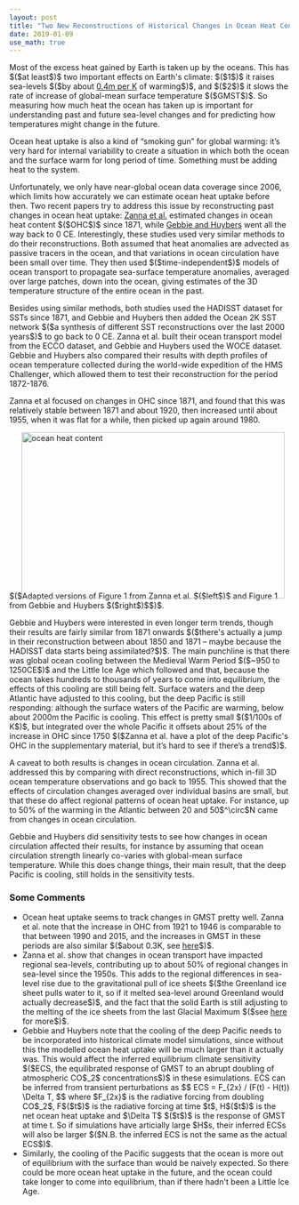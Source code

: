```yaml
---
layout: post
title: "Two New Reconstructions of Historical Changes in Ocean Heat Content"
date: 2019-01-09
use_math: true
---
```


<p>Most of the excess heat gained by Earth is taken up by the oceans. This has $($at least$)$ two important effects on Earth's climate: $($1$)$ it raises sea-levels $($by about <a href="https://www.pnas.org/content/pnas/110/34/13745.full.pdf">0.4m per K</a> of warming$)$, and $($2$)$ it slows the rate of increase of global-mean surface temperature $($GMST$)$. So measuring how much heat the ocean has taken up is important for understanding past and future sea-level changes and for predicting how temperatures might change in the future.</p>

<p>Ocean heat uptake is also a kind of “smoking gun” for global warming: it’s very hard for internal variability to create a situation in which both the ocean and the surface warm for long period of time. Something must be adding heat to the system.</p>

<p>Unfortunately, we only have near-global ocean data coverage since 2006, which limits how accurately we can estimate ocean heat uptake before then. Two recent papers try to address this issue by reconstructing past changes in ocean heat uptake: <a href="https://www.pnas.org/content/pnas/early/2019/01/04/1808838115.full.pdf">Zanna et al.</a> estimated changes in ocean heat content $($OHC$)$ since 1871, while <a href="http://science.sciencemag.org/content/sci/363/6422/70.full.pdf">Gebbie and Huybers</a> went all the way back to 0 CE. Interestingly, these studies used very similar methods to do their reconstructions. Both assumed that heat anomalies are advected as passive tracers in the ocean, and that variations in ocean circulation have been small over time. They then used $($time-independent$)$ models of ocean transport to propagate sea-surface temperature anomalies, averaged over large patches, down into the ocean, giving estimates of the 3D temperature structure of the entire ocean in the past.</p>

<p>Besides using similar methods, both studies used the HADISST dataset for SSTs since 1871, and Gebbie and Huybers then added the Ocean 2K SST network $($a synthesis of different SST reconstructions over the last 2000 years$)$ to go back to 0 CE. Zanna et al. built their ocean transport model from the ECCO dataset, and Gebbie and Huybers used the WOCE dataset. Gebbie and Huybers also compared their results with depth profiles of ocean temperature collected during the world-wide expedition of the HMS Challenger, which allowed them to test their reconstruction for the period 1872-1876.</p>

<p>Zanna et al focused on changes in OHC since 1871, and found that this was relatively stable between 1871 and about 1920, then increased until about 1955, when it was flat for a while, then picked up again around 1980.</p> 

<img src="http://nicklutsko.github.io/notes/images/ocean_heat_content.png" alt="ocean heat content" style="position:absolute; left:250px; width:473px;height:299px;" class="center">
<br /><br /><br /><br /><br /><br /><br /><br /><br /><br /><br /><br /><br /><br /><br /><br />

<p>$($Adapted versions of Figure 1 from Zanna et al. $($left$)$ and Figure 1 from Gebbie and Huybers $($right$)$$)$.</p>

<p>Gebbie and Huybers were interested in even longer term trends, though their results are fairly similar from 1871 onwards $($there's actually a jump in their reconstruction between about 1850 and 1871 – maybe because the HADISST data starts being assimilated?$)$. The main punchline is that there was global ocean cooling between the Medieval Warm Period $($~950 to 1250CE$)$ and the Little Ice Age which followed and that, because the ocean takes hundreds to thousands of years to come into equilibrium, the effects of this cooling are still being felt. Surface waters and the deep Atlantic have adjusted to this cooling, but the deep Pacific is still responding: although the surface waters of the Pacific are warming, below about 2000m the Pacific is cooling. This effect is pretty small $($1/100s of K$)$, but integrated over the whole Pacific it offsets about 25% of the increase in OHC since 1750 $($Zanna et al. have a plot of the deep Pacific's OHC in the supplementary material, but it’s hard to see if there’s a trend$)$.</p>

<p>A caveat to both results is changes in ocean circulation. Zanna et al. addressed this by comparing with direct reconstructions, which in-fill 3D ocean temperature observations and go back to 1955. This showed that the effects of circulation changes averaged over individual basins are small, but that these do affect regional patterns of ocean heat uptake. For instance, up to 50% of the warming in the Atlantic between 20 and 50$^\circ$N came from changes in ocean circulation.</p> 

<p>Gebbie and Huybers did sensitivity tests to see how changes in ocean circulation affected their results, for instance by assuming that ocean circulation strength linearly co-varies with global-mean surface temperature. While this does change things, their main result, that the deep Pacific is cooling, still holds in the sensitivity tests.</p>

<h3>Some Comments</h3>

<ul>
<li>Ocean heat uptake seems to track changes in GMST pretty well. Zanna et al. note that the increase in OHC from 1921 to 1946 is comparable to that between 1990 and 2015, and the increases in GMST in these periods are also similar $($about 0.3K, see <a href="https://earthobservatory.nasa.gov/features/GlobalWarming/page2.php">here</a>$)$.</li>
<li>Zanna et al. show that changes in ocean transport have impacted regional sea-levels, contributing up to about 50% of regional changes in sea-level since the 1950s. This adds to the regional differences in sea-level rise due to the gravitational pull of ice sheets $($the Greenland ice sheet pulls water to it, so if it melted sea-level around Greenland would actually decrease$)$, and the fact that the solid Earth is still adjusting to the melting of the ice sheets from the last Glacial Maximum $($see <a href="https://www.theguardian.com/environment/ng-interactive/2018/sep/12/greenland-antarctic-ice-sheet-sea-level-rise-science-climate">here</a> for more$)$.</li>
<li>Gebbie and Huybers note that the cooling of the deep Pacific needs to be incorporated into historical climate model simulations, since without this the modelled ocean heat uptake will be much larger than it actually was. This would affect the inferred equilibrium climate sensitivity $($ECS, the equilibrated response of GMST to an abrupt doubling of atmospheric CO$_2$ concentrations$)$ in these esimulations. ECS can be inferred from transient perturbations as 
$$
ECS = F_{2x} / (F(t) - H(t)) \Delta T,
$$
where $F_{2x}$ is the radiative forcing from doubling CO$_2$, F$($t$)$ is the radiative forcing at time $t$, H$($t$)$ is the net ocean heat uptake and $\Delta T$ $($t$)$ is the response of GMST at time t. So if simulations have articially large $H$s, their inferred ECSs will also be larger $($N.B. the inferred ECS is not the same as the actual ECS$)$.</li>
<li>Similarly, the cooling of the Pacific suggests that the ocean is more out of equilibrium with the surface than would be naively expected. So there could be more ocean heat uptake in the future, and the ocean could take longer to come into equilibrium, than if there hadn't been a Little Ice Age.</li>
</ul>









